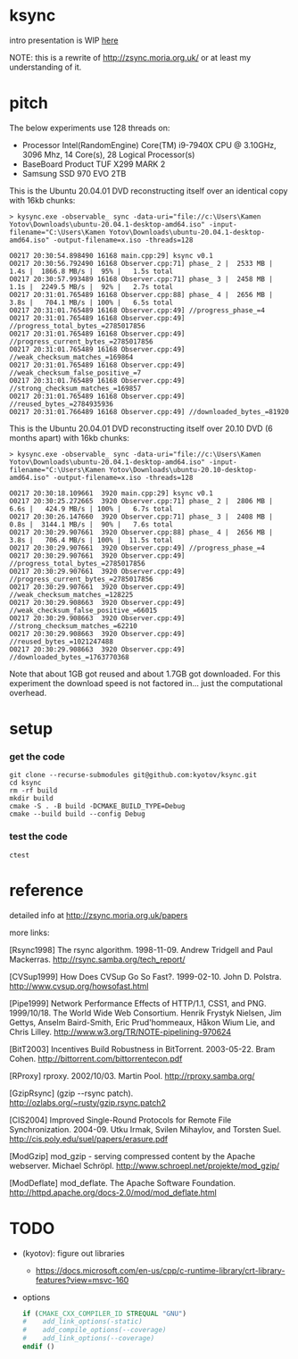 # ksync

intro presentation is WIP [here](https://www.icloud.com/keynote/0xYX50qkePJ4hi4nuu4fmyNPQ#Untitled)

NOTE: this is a rewrite of http://zsync.moria.org.uk/ or at least my understanding of it.

# pitch

The below experiments use 128 threads on:

* Processor Intel(RandomEngine) Core(TM) i9-7940X CPU @ 3.10GHz, 3096 Mhz, 14 Core(s), 28 Logical Processor(s)
* BaseBoard Product TUF X299 MARK 2
* Samsung SSD 970 EVO 2TB

This is the Ubuntu 20.04.01 DVD reconstructing itself over an identical copy with 16kb chunks:

```
> kysync.exe -observable_ sync -data-uri="file://c:\Users\Kamen Yotov\Downloads\ubuntu-20.04.1-desktop-amd64.iso" -input-filename="C:\Users\Kamen Yotov\Downloads\ubuntu-20.04.1-desktop-amd64.iso" -output-filename=x.iso -threads=128

O0217 20:30:54.898490 16168 main.cpp:29] ksync v0.1                                                                     
O0217 20:30:56.792490 16168 Observer.cpp:71] phase_ 2 |  2533 MB |   1.4s |  1866.8 MB/s |  95% |   1.5s total            
O0217 20:30:57.993489 16168 Observer.cpp:71] phase_ 3 |  2458 MB |   1.1s |  2249.5 MB/s |  92% |   2.7s total            
O0217 20:31:01.765489 16168 Observer.cpp:88] phase_ 4 |  2656 MB |   3.8s |   704.1 MB/s | 100% |   6.5s total            
O0217 20:31:01.765489 16168 Observer.cpp:49] //progress_phase_=4                                                           
O0217 20:31:01.765489 16168 Observer.cpp:49] //progress_total_bytes_=2785017856                                             
O0217 20:31:01.765489 16168 Observer.cpp:49] //progress_current_bytes_=2785017856                                           
O0217 20:31:01.765489 16168 Observer.cpp:49] //weak_checksum_matches_=169864                                                
O0217 20:31:01.765489 16168 Observer.cpp:49] //weak_checksum_false_positive_=7                                               
O0217 20:31:01.765489 16168 Observer.cpp:49] //strong_checksum_matches_=169857                                              
O0217 20:31:01.765489 16168 Observer.cpp:49] //reused_bytes_=2784935936                                                    
O0217 20:31:01.766489 16168 Observer.cpp:49] //downloaded_bytes_=81920                                                     
```

This is the Ubuntu 20.04.01 DVD reconstructing itself over 20.10 DVD (6 months apart) with 16kb chunks:

```
> kysync.exe -observable_ sync -data-uri="file://c:\Users\Kamen Yotov\Downloads\ubuntu-20.04.1-desktop-amd64.iso" -input-filename="C:\Users\Kamen Yotov\Downloads\ubuntu-20.10-desktop-amd64.iso" -output-filename=x.iso -threads=128

O0217 20:30:18.109661  3920 main.cpp:29] ksync v0.1                                                                     
O0217 20:30:25.272665  3920 Observer.cpp:71] phase_ 2 |  2806 MB |   6.6s |   424.9 MB/s | 100% |   6.7s total            
O0217 20:30:26.147660  3920 Observer.cpp:71] phase_ 3 |  2408 MB |   0.8s |  3144.1 MB/s |  90% |   7.6s total            
O0217 20:30:29.907661  3920 Observer.cpp:88] phase_ 4 |  2656 MB |   3.8s |   706.4 MB/s | 100% |  11.5s total            
O0217 20:30:29.907661  3920 Observer.cpp:49] //progress_phase_=4                                                           
O0217 20:30:29.907661  3920 Observer.cpp:49] //progress_total_bytes_=2785017856                                             
O0217 20:30:29.907661  3920 Observer.cpp:49] //progress_current_bytes_=2785017856                                           
O0217 20:30:29.907661  3920 Observer.cpp:49] //weak_checksum_matches_=128225                                                
O0217 20:30:29.908663  3920 Observer.cpp:49] //weak_checksum_false_positive_=66015                                           
O0217 20:30:29.908663  3920 Observer.cpp:49] //strong_checksum_matches_=62210                                               
O0217 20:30:29.908663  3920 Observer.cpp:49] //reused_bytes_=1021247488                                                    
O0217 20:30:29.908663  3920 Observer.cpp:49] //downloaded_bytes_=1763770368                                                
```

Note that about 1GB got reused and about 1.7GB got downloaded. For this experiment the download speed is not factored
in... just the computational overhead.

# setup

### get the code

```shell
git clone --recurse-submodules git@github.com:kyotov/ksync.git
cd ksync
rm -rf build 
mkdir build
cmake -S . -B build -DCMAKE_BUILD_TYPE=Debug
cmake --build build --config Debug
```

### test the code
```shell
ctest
```


# reference

detailed info at http://zsync.moria.org.uk/papers

more links:

[Rsync1998] The rsync algorithm. 1998-11-09. Andrew Tridgell and Paul Mackerras. http://rsync.samba.org/tech_report/

[CVSup1999] How Does CVSup Go So Fast?. 1999-02-10. John D. Polstra. http://www.cvsup.org/howsofast.html

[Pipe1999] Network Performance Effects of HTTP/1.1, CSS1, and PNG. 1999/10/18. The World Wide Web Consortium. Henrik
Frystyk Nielsen, Jim Gettys, Anselm Baird-Smith, Eric Prud'hommeaux, Håkon Wium Lie, and Chris
Lilley. http://www.w3.org/TR/NOTE-pipelining-970624

[BitT2003] Incentives Build Robustness in BitTorrent. 2003-05-22. Bram Cohen. http://bittorrent.com/bittorrentecon.pdf

[RProxy] rproxy. 2002/10/03. Martin Pool. http://rproxy.samba.org/

[GzipRsync] (gzip --rsync patch). http://ozlabs.org/~rusty/gzip.rsync.patch2

[CIS2004] Improved Single-Round Protocols for Remote File Synchronization. 2004-09. Utku Irmak, Svilen Mihaylov, and
Torsten Suel. http://cis.poly.edu/suel/papers/erasure.pdf

[ModGzip] mod_gzip - serving compressed content by the Apache webserver. Michael
Schröpl. http://www.schroepl.net/projekte/mod_gzip/

[ModDeflate] mod_deflate. The Apache Software Foundation. http://httpd.apache.org/docs-2.0/mod/mod_deflate.html

# TODO
* (kyotov): figure out libraries
    * https://docs.microsoft.com/en-us/cpp/c-runtime-library/crt-library-features?view=msvc-160
    
* options
    ```cmake
    if (CMAKE_CXX_COMPILER_ID STREQUAL "GNU")
    #    add_link_options(-static)
    #    add_compile_options(--coverage)
    #    add_link_options(--coverage)
    endif ()
    ```
